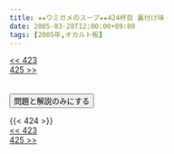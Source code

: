 ```yaml
---
title: ★★ウミガメのスープ★★424杯目 裏付け味
date: 2005-03-28T12:00:00+09:00
tags: [2005年,オカルト板]
---
```

<div class="th_left"><a href="../423"><< 423</a></div>
<div class="th_right"><a href="../425">425 >></a></div>
<br><br>
<script src="../../js/cupsoup.js"></script>
<form>
<input type="button" value="問題と解説のみにする" onClick="toggleCupsoup()">
</form>
{{< 424 >}}
<div class="th_left"><a href="../423"><< 423</a></div>
<div class="th_right"><a href="../425">425 >></a></div>